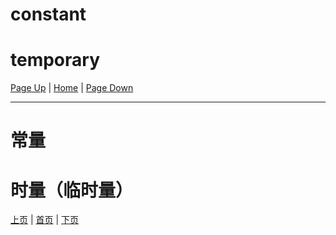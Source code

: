 # constant


# temporary

[Page Up](0) | [Home](Home#content-----目录) | [Page Down](2)

---

# 常量

# 时量（临时量）


[上页](0) | [首页](Home#content-----目录) | [下页](2)
